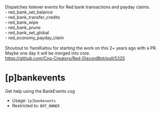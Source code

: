 Dispatches listener events for Red bank transactions and payday claims.<br/>- red_bank_set_balance<br/>- red_bank_transfer_credits<br/>- red_bank_wipe<br/>- red_bank_prune<br/>- red_bank_set_global<br/>- red_economy_payday_claim<br/><br/>Shoutout to YamiKaitou for starting the work on this 2+ years ago with a PR.<br/>Maybe one day it will be merged into core.<br/>https://github.com/Cog-Creators/Red-DiscordBot/pull/5325

# [p]bankevents
Get help using the BankEvents cog<br/>
 - Usage: `[p]bankevents`
 - Restricted to: `BOT_OWNER`
